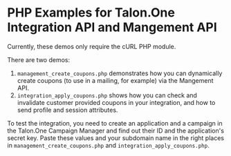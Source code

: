 # PHP Examples for Talon.One Integration API and Mangement API

Currently, these demos only require the cURL PHP module.

There are two demos:

1. ```management_create_coupons.php``` demonstrates how you can dynamically create coupons (to use in a mailing, for example) via the Mangement API.
2. ```integration_apply_coupons.php``` shows how you can check and invalidate customer provided coupons in your integration, and how to send profile and session attributes.

To test the integration, you need to create an application and a campaign in the Talon.One Campaign Manager and find out their ID and the application's secret key.
Paste these values and your subdomain name in the right places in ```management_create_coupons.php``` and ```integration_apply_coupons.php```.
